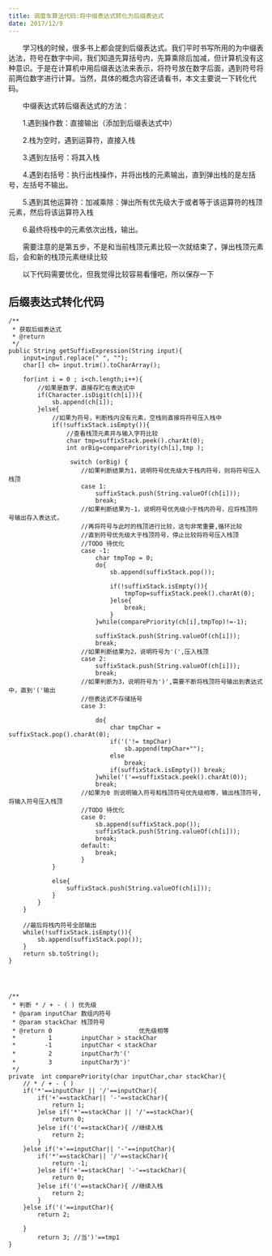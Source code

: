 ```yaml
---
title: 调度车算法代码:将中缀表达式转化为后缀表达式
date: 2017/12/9
---
```


　　学习栈的时候，很多书上都会提到后缀表达式。我们平时书写所用的为中缀表达法，符号在数字中间，我们知道先算括号内，先算乘除后加减，但计算机没有这种意识。于是在计算机中用后缀表达法来表示，将符号放在数字后面，遇到符号将前两位数字进行计算。当然，具体的概念内容还请看书，本文主要说一下转化代码。

　　中缀表达式转后缀表达式的方法：

　　1.遇到操作数：直接输出（添加到后缀表达式中）

　　2.栈为空时，遇到运算符，直接入栈

　　3.遇到左括号：将其入栈

　　4.遇到右括号：执行出栈操作，并将出栈的元素输出，直到弹出栈的是左括号，左括号不输出。

　　5.遇到其他运算符：加减乘除：弹出所有优先级大于或者等于该运算符的栈顶元素，然后将该运算符入栈

　　6.最终将栈中的元素依次出栈，输出。

　　需要注意的是第五步，不是和当前栈顶元素比较一次就结束了，弹出栈顶元素后，会和新的栈顶元素继续比较

　　以下代码需要优化，但我觉得比较容易看懂吧，所以保存一下
　　	

## 后缀表达式转化代码
	
	/**
	 * 获取后缀表达式
	 * @return
	 */
	public String getSuffixExpression(String input){
		input=input.replace(" ", "");
		char[] ch= input.trim().toCharArray();
		
		for(int i = 0 ; i<ch.length;i++){
			//如果是数字，直接存贮在表达式中
			if(Character.isDigit(ch[i])){
				sb.append(ch[i]);
			}else{
				//如果为符号，判断栈内没有元素，空栈则直接将符号压入栈中
				if(!suffixStack.isEmpty()){
					//查看栈顶元素并与输入字符比较
					char tmp=suffixStack.peek().charAt(0);
					int orBig=comparePriority(ch[i],tmp );
				
					 switch (orBig) {
					 	//如果判断结果为1，说明符号优先级大于栈内符号，则将符号压入栈顶
						case 1:
							suffixStack.push(String.valueOf(ch[i]));
							break;
						//如果判断结果为-1，说明符号优先级小于栈内符号，应将栈顶符号输出存入表达式，
						//再将符号与此时的栈顶进行比较，这句非常重要,循环比较
						//直到符号优先级大于栈顶符号，停止比较将符号压入栈顶	
						//TODO 待优化
						case -1:
							char tmpTop = 0;
							do{
								sb.append(suffixStack.pop());
								
								if(!suffixStack.isEmpty()){
									tmpTop=suffixStack.peek().charAt(0);
								}else{
									break;
								}
							}while(comparePriority(ch[i],tmpTop)!=-1);
							
							suffixStack.push(String.valueOf(ch[i]));
							break;
						//如果判断结果为2，说明符号为'(',压入栈顶	
						case 2:
							suffixStack.push(String.valueOf(ch[i]));
							break;
						//如果判断为3，说明符号为')',需要不断将栈顶符号输出到表达式中，直到'('输出
						//但表达式不存储括号	
						case 3:
							
							do{
								char tmpChar = suffixStack.pop().charAt(0);
								if('('!= tmpChar)
									sb.append(tmpChar+"");
								else 
									break;
								if(suffixStack.isEmpty()) break;
							}while('('==suffixStack.peek().charAt(0));
							break;
						//如果为0 则说明输入符号和栈顶符号优先级相等，输出栈顶符号,将输入符号压入栈顶	
						//TODO 待优化	
						case 0:
							sb.append(suffixStack.pop());
							suffixStack.push(String.valueOf(ch[i]));
							break;
						default:
							break;
						}
				}

				else{
					suffixStack.push(String.valueOf(ch[i]));
				}  
			}
		}
		
		//最后将栈内符号全部输出
		while(!suffixStack.isEmpty()){
			sb.append(suffixStack.pop());
		}
		return sb.toString();
	}




	/**
	 * 判断 * / + - ( ) 优先级
	 * @param inputChar 数组内符号
	 * @param stackChar 栈顶符号
	 * @return 0                        优先级相等
	 * 		   1		inputChar > stackChar
	 * 		  -1        inputChar < stackChar
	 * 		   2        inputChar为'('
	 * 		   3        inputChar为')'
	 */
	private  int comparePriority(char inputChar,char stackChar){
		// * / + - ( )
		if('*'==inputChar || '/'==inputChar){			
			if('+'==stackChar|| '-'==stackChar){
				return 1;
			}else if('*'==stackChar || '/'==stackChar){
				return 0;
			}else if('('==stackChar){ //继续入栈
				return 2;
			}
		}else if('+'==inputChar|| '-'==inputChar){
			if('*'==stackChar|| '/'==stackChar){
				return -1;
			}else if('+'==stackChar| '-'==stackChar){
				return 0;
			}else if('('==stackChar){ //继续入栈
				return 2;
			}
		}else if('('==inputChar){
			return 2;
		
		}
			return 3; //当')'==tmp1		
	}
